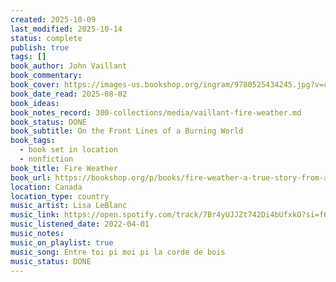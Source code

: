 ```yaml
---
created: 2025-10-09
last_modified: 2025-10-14
status: complete
publish: true
tags: []
book_author: John Vaillant
book_commentary:
book_cover: https://images-us.bookshop.org/ingram/9780525434245.jpg?v=cc3e60be44529d6a68d26b32e69ef0fc
book_date_read: 2025-08-02
book_ideas:
book_notes_record: 300-collections/media/vaillant-fire-weather.md
book_status: DONE
book_subtitle: On the Front Lines of a Burning World
book_tags:
  - book set in location
  - nonfiction
book_title: Fire Weather
book_url: https://bookshop.org/p/books/fire-weather-a-true-story-from-a-hotter-world-john-vaillant/383a4f9b4935041a?ean=9780525434245&next=t
location: Canada
location_type: country
music_artist: Lisa LeBlanc
music_link: https://open.spotify.com/track/7Br4yUJJZt742Di4bUfxkO?si=f65df81a809244e9
music_listened_date: 2022-04-01
music_notes:
music_on_playlist: true
music_song: Entre toi pi moi pi la corde de bois
music_status: DONE
---
```

